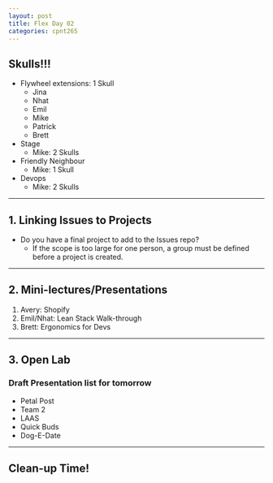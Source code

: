 ```yaml
---
layout: post
title: Flex Day 02
categories: cpnt265
---
```


## Skulls!!!
- Flywheel extensions: 1 Skull
  - Jina
  - Nhat
  - Emil
  - Mike
  - Patrick
  - Brett
- Stage
  - Mike: 2 Skulls
- Friendly Neighbour
  - Mike: 1 Skull
- Devops
  - Mike: 2 Skulls


---

## 1. Linking Issues to Projects
- Do you have a final project to add to the Issues repo?
  - If the scope is too large for one person, a group must be defined before a project is created.

---

## 2. Mini-lectures/Presentations
1. Avery: Shopify
2. Emil/Nhat: Lean Stack Walk-through
3. Brett: Ergonomics for Devs
---

## 3. Open Lab

### Draft Presentation list for tomorrow

- Petal Post
- Team 2
- LAAS
- Quick Buds
- Dog-E-Date

---

## Clean-up Time!